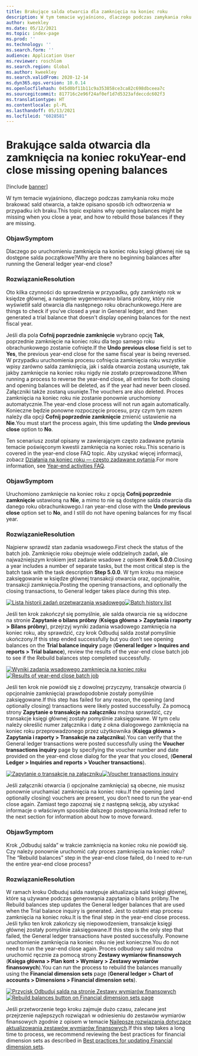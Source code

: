 ```yaml
---
title: Brakujące salda otwarcia dla zamknięcia na koniec roku
description: W tym temacie wyjaśniono, dlaczego podczas zamykania roku może brakować sald otwarcia, a także opisano sposób ich odtworzenia w przypadku ich braku.
author: kweekley
ms.date: 05/12/2021
ms.topic: index-page
ms.prod: ''
ms.technology: ''
ms.search.form: ''
audience: Application User
ms.reviewer: roschlom
ms.search.region: Global
ms.author: kweekley
ms.search.validFrom: 2020-12-14
ms.dyn365.ops.version: 10.0.14
ms.openlocfilehash: 045d0bf11b11c9a353858ce3ca82c698dbceea7c
ms.sourcegitcommit: 817716c2e96f24af0ef1d7d5323afdeccdc602f3
ms.translationtype: HT
ms.contentlocale: pl-PL
ms.lasthandoff: 05/13/2021
ms.locfileid: "6028581"
---
```

# <a name="year-end-close-missing-opening-balances"></a><span data-ttu-id="f3015-103">Brakujące salda otwarcia dla zamknięcia na koniec roku</span><span class="sxs-lookup"><span data-stu-id="f3015-103">Year-end close missing opening balances</span></span>

[!include [banner](../includes/banner.md)]

<span data-ttu-id="f3015-104">W tym temacie wyjaśniono, dlaczego podczas zamykania roku może brakować sald otwarcia, a także opisano sposób ich odtworzenia w przypadku ich braku.</span><span class="sxs-lookup"><span data-stu-id="f3015-104">This topic explains why opening balances might be missing when you close a year, and how to rebuild those balances if they are missing.</span></span>

### <a name="symptom"></a><span data-ttu-id="f3015-105">Objaw</span><span class="sxs-lookup"><span data-stu-id="f3015-105">Symptom</span></span>

<span data-ttu-id="f3015-106">Dlaczego po uruchomieniu zamknięcia na koniec roku księgi głównej nie są dostępne salda początkowe?</span><span class="sxs-lookup"><span data-stu-id="f3015-106">Why are there no beginning balances after running the General ledger year-end close?</span></span> 

### <a name="resolution"></a><span data-ttu-id="f3015-107">Rozwiązanie</span><span class="sxs-lookup"><span data-stu-id="f3015-107">Resolution</span></span>

<span data-ttu-id="f3015-108">Oto kilka czynności do sprawdzenia w przypadku, gdy zamknięto rok w księdze głównej, a następnie wygenerowano bilans próbny, który nie wyświetlił sald otwarcia dla następnego roku obrachunkowego.</span><span class="sxs-lookup"><span data-stu-id="f3015-108">Here are things to check if you've closed a year in General ledger, and then generated a trial balance that doesn't display opening balances for the next fiscal year.</span></span>

<span data-ttu-id="f3015-109">Jeśli dla pola **Cofnij poprzednie zamknięcie** wybrano opcję **Tak**, poprzednie zamknięcie na koniec roku dla tego samego roku obrachunkowego zostanie cofnięte.</span><span class="sxs-lookup"><span data-stu-id="f3015-109">If the **Undo previous close** field is set to **Yes**, the previous year-end close for the same fiscal year is being reversed.</span></span> <span data-ttu-id="f3015-110">W przypadku uruchomienia procesu cofnięcia zamknięcia roku wszystkie wpisy zarówno salda zamknięcia, jak i salda otwarcia zostaną usunięte, tak jakby zamknięcie na koniec roku nigdy nie zostało przeprowadzone.</span><span class="sxs-lookup"><span data-stu-id="f3015-110">When running a process to reverse the year-end close, all entries for both closing and opening balances will be deleted, as if the year had never been closed.</span></span> <span data-ttu-id="f3015-111">Załączniki także zostaną usunięte.</span><span class="sxs-lookup"><span data-stu-id="f3015-111">The vouchers are also deleted.</span></span> <span data-ttu-id="f3015-112">Proces zamknięcia na koniec roku nie zostanie ponownie uruchomiony automatycznie.</span><span class="sxs-lookup"><span data-stu-id="f3015-112">The year-end close process will not run again automatically.</span></span> <span data-ttu-id="f3015-113">Konieczne będzie ponowne rozpoczęcie procesu, przy czym tym razem należy dla opcji **Cofnij poprzednie zamknięcie** zmienić ustawienie na **Nie**.</span><span class="sxs-lookup"><span data-stu-id="f3015-113">You must start the process again, this time updating the **Undo previous close** option to **No**.</span></span>

<span data-ttu-id="f3015-114">Ten scenariusz został opisany w zawierającym często zadawane pytania temacie poświęconym kwestii zamknięcia na koniec roku.</span><span class="sxs-lookup"><span data-stu-id="f3015-114">This scenario is covered in the year-end close FAQ topic.</span></span> <span data-ttu-id="f3015-115">Aby uzyskać więcej informacji, zobacz [Działania na koniec roku — często zadawane pytania](faq-year-end-activities.md).</span><span class="sxs-lookup"><span data-stu-id="f3015-115">For more information, see [Year-end activities FAQ](faq-year-end-activities.md).</span></span>

### <a name="symptom"></a><span data-ttu-id="f3015-116">Objaw</span><span class="sxs-lookup"><span data-stu-id="f3015-116">Symptom</span></span>

<span data-ttu-id="f3015-117">Uruchomiono zamknięcie na koniec roku z opcją **Cofnij poprzednie zamknięcie** ustawioną na **Nie**, a mimo to nie są dostępne salda otwarcia dla danego roku obrachunkowego.</span><span class="sxs-lookup"><span data-stu-id="f3015-117">I ran year-end close with the **Undo previous close** option set to **No**, and I still do not have opening balances for my fiscal year.</span></span>

### <a name="resolution"></a><span data-ttu-id="f3015-118">Rozwiązanie</span><span class="sxs-lookup"><span data-stu-id="f3015-118">Resolution</span></span>

<span data-ttu-id="f3015-119">Najpierw sprawdź stan zadania wsadowego.</span><span class="sxs-lookup"><span data-stu-id="f3015-119">First check the status of the batch job.</span></span> <span data-ttu-id="f3015-120">Zamknięcie roku obejmuje wiele oddzielnych zadań, ale najważniejszym krokiem jest zadanie wsadowe z opisem **Krok 5.0.0**.</span><span class="sxs-lookup"><span data-stu-id="f3015-120">Closing a year includes a number of separate tasks, but the most critical step is the batch task with the task description **Step 5.0.0**.</span></span> <span data-ttu-id="f3015-121">W tym kroku ma miejsce zaksięgowanie w księdze głównej transakcji otwarcia oraz, opcjonalnie, transakcji zamknięcia.</span><span class="sxs-lookup"><span data-stu-id="f3015-121">Posting the opening transactions, and optionally the closing transactions, to General ledger takes place during this step.</span></span> 

<span data-ttu-id="f3015-122">[![Lista historii zadań przetwarzania wsadowego](./media/yec-mssng-open-blnces-01.png)](./media/yec-mssng-open-blnces-01.png)</span><span class="sxs-lookup"><span data-stu-id="f3015-122">[![Batch history list](./media/yec-mssng-open-blnces-01.png)](./media/yec-mssng-open-blnces-01.png)</span></span>

<span data-ttu-id="f3015-123">Jeśli ten krok zakończył się pomyślnie, ale salda otwarcia nie są widoczne na stronie **Zapytanie o bilans próbny** (**Księga główna > Zapytania i raporty > Bilans próbny**), przejrzyj wyniki zadania wsadowego zamknięcia na koniec roku, aby sprawdzić, czy krok Odbuduj salda został pomyślnie ukończony.</span><span class="sxs-lookup"><span data-stu-id="f3015-123">If this step ended successfully but you don’t see opening balances on the **Trial balance inquiry** page (**General ledger > Inquires and reports > Trial balance**), review the results of the year-end close batch job to see if the Rebuild balances step completed successfully.</span></span>

<span data-ttu-id="f3015-124">[![Wyniki zadania wsadowego zamknięcia na koniec roku](./media/yec-mssng-open-blnces-02.png)](./media/yec-mssng-open-blnces-02.png)</span><span class="sxs-lookup"><span data-stu-id="f3015-124">[![Results of year-end close batch job](./media/yec-mssng-open-blnces-02.png)](./media/yec-mssng-open-blnces-02.png)</span></span>

<span data-ttu-id="f3015-125">Jeśli ten krok nie powiódł się z dowolnej przyczyny, transakcje otwarcia (i opcjonalnie zamknięcia) prawdopodobnie zostały pomyślnie zaksięgowane.</span><span class="sxs-lookup"><span data-stu-id="f3015-125">If this step has failed for any reason, the opening (and optionally closing) transactions were likely posted successfully.</span></span> <span data-ttu-id="f3015-126">Za pomocą strony **Zapytanie o transakcje na załączniku** można sprawdzić, czy transakcje księgi głównej zostały pomyślnie zaksięgowane. W tym celu należy określić numer załącznika i datę z okna dialogowego zamknięcia na koniec roku przeprowadzonego przez użytkownika (**Księga główna > Zapytania i raporty > Transakcje na załączniku**).</span><span class="sxs-lookup"><span data-stu-id="f3015-126">You can verify that the General ledger transactions were posted successfully using the **Voucher transactions inquiry** page by specifying the voucher number and date provided on the year-end close dialog for the year that you closed, (**General Ledger > Inquiries and reports > Voucher transactions**).</span></span>

<span data-ttu-id="f3015-127">[![Zapytanie o transakcje na załączniku](./media/yec-mssng-open-blnces-03.png)](./media/yec-mssng-open-blnces-03.png)</span><span class="sxs-lookup"><span data-stu-id="f3015-127">[![Voucher transactions inquiry](./media/yec-mssng-open-blnces-03.png)](./media/yec-mssng-open-blnces-03.png)</span></span>

<span data-ttu-id="f3015-128">Jeśli załączniki otwarcia (i opcjonalne zamknięcia) są obecne, nie musisz ponownie uruchamiać zamknięcia na koniec roku.</span><span class="sxs-lookup"><span data-stu-id="f3015-128">If the opening (and optionally closing) vouchers are present, you don’t need to run the year-end close again.</span></span> <span data-ttu-id="f3015-129">Zamiast tego zapoznaj się z następną sekcją, aby uzyskać informacje o właściwym sposobie dalszego postępowania.</span><span class="sxs-lookup"><span data-stu-id="f3015-129">Instead refer to the next section for information about how to move forward.</span></span>

### <a name="symptom"></a><span data-ttu-id="f3015-130">Objaw</span><span class="sxs-lookup"><span data-stu-id="f3015-130">Symptom</span></span>

<span data-ttu-id="f3015-131">Krok „Odbuduj salda” w trakcie zamknięcia na koniec roku nie powiódł się. Czy należy ponownie uruchomić cały proces zamknięcia na koniec roku?</span><span class="sxs-lookup"><span data-stu-id="f3015-131">The “Rebuild balances” step in the year-end close failed, do I need to re-run the entire year-end close process?</span></span>

### <a name="resolution"></a><span data-ttu-id="f3015-132">Rozwiązanie</span><span class="sxs-lookup"><span data-stu-id="f3015-132">Resolution</span></span>

<span data-ttu-id="f3015-133">W ramach kroku Odbuduj salda następuje aktualizacja sald księgi głównej, które są używane podczas generowania zapytania o bilans próbny.</span><span class="sxs-lookup"><span data-stu-id="f3015-133">The Rebuild balances step updates the General ledger balances that are used when the Trial balance inquiry is generated.</span></span>  <span data-ttu-id="f3015-134">Jest to ostatni etap procesu zamknięcia na koniec roku.</span><span class="sxs-lookup"><span data-stu-id="f3015-134">It is the final step in the year-end close process.</span></span>  <span data-ttu-id="f3015-135">Jeśli tylko ten krok zakończy się niepowodzeniem, transakcje księgi głównej zostały pomyślnie zaksięgowane.</span><span class="sxs-lookup"><span data-stu-id="f3015-135">If this step is the only step that failed, the General ledger transactions have posted successfully.</span></span>  <span data-ttu-id="f3015-136">Ponowne uruchomienie zamknięcia na koniec roku nie jest konieczne.</span><span class="sxs-lookup"><span data-stu-id="f3015-136">You do not need to run the year-end close again.</span></span> <span data-ttu-id="f3015-137">Proces odbudowy sald można uruchomić ręcznie za pomocą strony **Zestawy wymiarów finansowych** (**Księga główna > Plan kont > Wymiary > Zestawy wymiarów finansowych**).</span><span class="sxs-lookup"><span data-stu-id="f3015-137">You can run the process to rebuild the balances manually using the **Financial dimension sets** page (**General ledger > Chart of accounts > Dimensions > Financial dimension sets**).</span></span>

<span data-ttu-id="f3015-138">[![Przycisk Odbuduj salda na stronie Zestawy wymiarów finansowych](./media/yec-mssng-open-blnces-04.png)](./media/yec-mssng-open-blnces-04.png)</span><span class="sxs-lookup"><span data-stu-id="f3015-138">[![Rebuild balances button on Financial dimension sets page](./media/yec-mssng-open-blnces-04.png)](./media/yec-mssng-open-blnces-04.png)</span></span>

<span data-ttu-id="f3015-139">Jeśli przetworzenie tego kroku zajmuje dużo czasu, zalecane jest przejrzenie najlepszych rozwiązań w odniesieniu do zestawów wymiarów finansowych zgodnie z opisem w temacie [Najlepsze rozwiązania dotyczące aktualizowania zestawów wymiarów finansowych](https://community.dynamics.com/365/financeandoperations/b/dynamics-365-finance-blog/posts/best-practices-for-updating-financial-dimension-set-dimension-sets).</span><span class="sxs-lookup"><span data-stu-id="f3015-139">If this step takes a long time to process, we recommend reviewing the best practices for financial dimension sets as described in [Best practices for updating Financial dimension sets](https://community.dynamics.com/365/financeandoperations/b/dynamics-365-finance-blog/posts/best-practices-for-updating-financial-dimension-set-dimension-sets).</span></span> 

